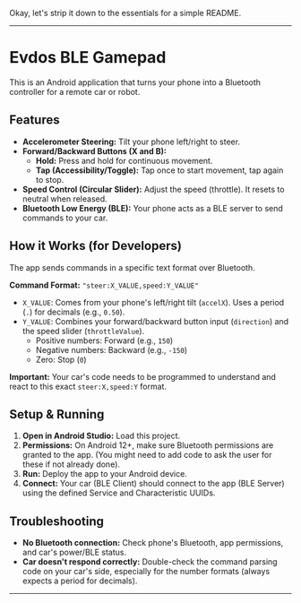Okay, let's strip it down to the essentials for a simple README.

---

# Evdos BLE Gamepad

This is an Android application that turns your phone into a Bluetooth controller for a remote car or robot.

## Features

* **Accelerometer Steering:** Tilt your phone left/right to steer.
* **Forward/Backward Buttons (X and B):**
    * **Hold:** Press and hold for continuous movement.
    * **Tap (Accessibility/Toggle):** Tap once to start movement, tap again to stop.
* **Speed Control (Circular Slider):** Adjust the speed (throttle). It resets to neutral when released.
* **Bluetooth Low Energy (BLE):** Your phone acts as a BLE server to send commands to your car.

## How it Works (for Developers)

The app sends commands in a specific text format over Bluetooth.

**Command Format:** `"steer:X_VALUE,speed:Y_VALUE"`

* `X_VALUE`: Comes from your phone's left/right tilt (`accelX`). Uses a period (`.`) for decimals (e.g., `0.50`).
* `Y_VALUE`: Combines your forward/backward button input (`direction`) and the speed slider (`throttleValue`).
    * Positive numbers: Forward (e.g., `150`)
    * Negative numbers: Backward (e.g., `-150`)
    * Zero: Stop (`0`)

**Important:** Your car's code needs to be programmed to understand and react to this exact `steer:X,speed:Y` format.

## Setup & Running

1.  **Open in Android Studio:** Load this project.
2.  **Permissions:** On Android 12+, make sure Bluetooth permissions are granted to the app. (You might need to add code to ask the user for these if not already done).
3.  **Run:** Deploy the app to your Android device.
4.  **Connect:** Your car (BLE Client) should connect to the app (BLE Server) using the defined Service and Characteristic UUIDs.

## Troubleshooting

* **No Bluetooth connection:** Check phone's Bluetooth, app permissions, and car's power/BLE status.
* **Car doesn't respond correctly:** Double-check the command parsing code on your car's side, especially for the number formats (always expects a period for decimals).

---

